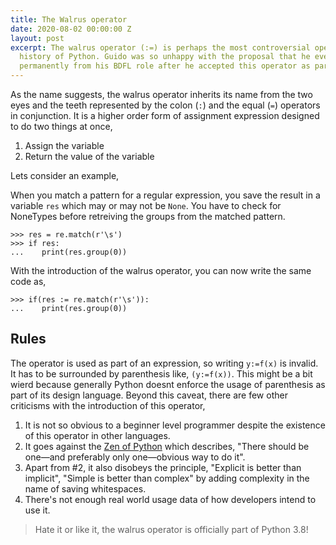 ```yaml
---
title: The Walrus operator
date: 2020-08-02 00:00:00 Z
layout: post
excerpt: The walrus operator (:=) is perhaps the most controversial operator in the
  history of Python. Guido was so unhappy with the proposal that he even stepped down
  permanently from his BDFL role after he accepted this operator as part of PEP 572.
---
```


As the name suggests, the walrus operator inherits its name from the two eyes and the teeth represented by the colon (`:`) and the equal (`=`) operators in conjunction. It is a higher order form of assignment expression designed to do two things at once,

1. Assign the variable
2. Return the value of the variable

Lets consider an example,

When you match a pattern for a regular expression, you save the result in a variable `res` which may or may not be `None`. You have to check for NoneTypes before retreiving the groups from the matched pattern.

```
>>> res = re.match(r'\s')
>>> if res:
...    print(res.group(0))
```

With the introduction of the walrus operator, you can now write the same code as,

```
>>> if(res := re.match(r'\s')):
...    print(res.group(0))
```

## Rules

The operator is used as part of an expression, so writing `y:=f(x)` is invalid. It has to be surrounded by parenthesis like, `(y:=f(x))`. This might be a bit wierd because generally Python doesnt enforce the usage of parenthesis as part of its design language. Beyond this caveat, there are few other criticisms with the introduction of this operator,

1. It is not so obvious to a beginner level programmer despite the existence of this operator in other languages.
2. It goes against the [Zen of Python](https://en.wikipedia.org/wiki/Zen_of_Python) which describes, "There should be one—and preferably only one—obvious way to do it".
3. Apart from #2, it also disobeys the principle, "Explicit is better than implicit", 
"Simple is better than complex" by adding complexity in the name of saving whitespaces.
4. There's not enough real world usage data of how developers intend to use it.

> Hate it or like it, the walrus operator is officially part of Python 3.8!